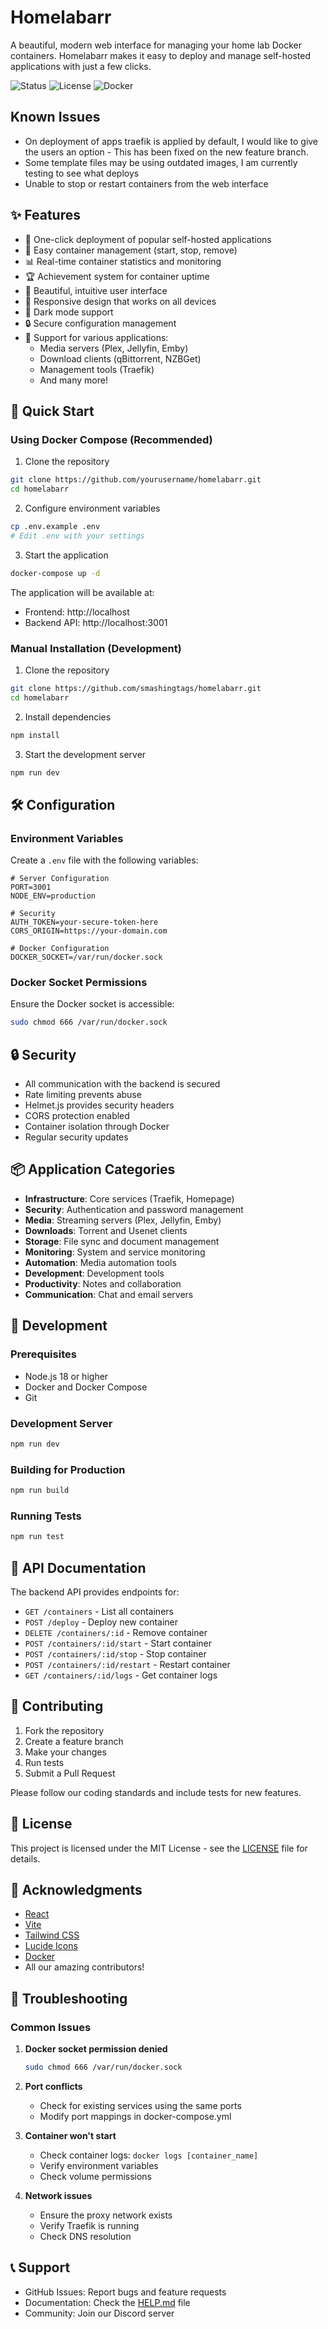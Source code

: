 # Homelabarr

A beautiful, modern web interface for managing your home lab Docker containers. Homelabarr makes it easy to deploy and manage self-hosted applications with just a few clicks.

![Status](https://img.shields.io/badge/Status-Production%20Ready-green)
![License](https://img.shields.io/badge/License-MIT-blue)
![Docker](https://img.shields.io/badge/Docker-Ready-blue)
## Known Issues
- On deployment of apps traefik is applied by default, I would like to give the users an option - This has been fixed on the new feature branch.
- Some template files may be using outdated images, I am currently testing to see what deploys
- Unable to stop or restart containers from the web interface
## ✨ Features

- 🎯 One-click deployment of popular self-hosted applications
- 🔄 Easy container management (start, stop, remove)
- 📊 Real-time container statistics and monitoring
- 🏆 Achievement system for container uptime
- 🎨 Beautiful, intuitive user interface
- 📱 Responsive design that works on all devices
- 🌙 Dark mode support
- 🔒 Secure configuration management
- 🚀 Support for various applications:
  - Media servers (Plex, Jellyfin, Emby)
  - Download clients (qBittorrent, NZBGet)
  - Management tools (Traefik)
  - And many more!

## 🚀 Quick Start

### Using Docker Compose (Recommended)

1. Clone the repository
```bash
git clone https://github.com/yourusername/homelabarr.git
cd homelabarr
```

2. Configure environment variables
```bash
cp .env.example .env
# Edit .env with your settings
```

3. Start the application
```bash
docker-compose up -d
```

The application will be available at:
- Frontend: http://localhost
- Backend API: http://localhost:3001

### Manual Installation (Development)

1. Clone the repository
```bash
git clone https://github.com/smashingtags/homelabarr.git
cd homelabarr
```

2. Install dependencies
```bash
npm install
```

3. Start the development server
```bash
npm run dev
```

## 🛠️ Configuration

### Environment Variables

Create a `.env` file with the following variables:

```env
# Server Configuration
PORT=3001
NODE_ENV=production

# Security
AUTH_TOKEN=your-secure-token-here
CORS_ORIGIN=https://your-domain.com

# Docker Configuration
DOCKER_SOCKET=/var/run/docker.sock
```

### Docker Socket Permissions

Ensure the Docker socket is accessible:
```bash
sudo chmod 666 /var/run/docker.sock
```

## 🔒 Security

- All communication with the backend is secured
- Rate limiting prevents abuse
- Helmet.js provides security headers
- CORS protection enabled
- Container isolation through Docker
- Regular security updates

## 📦 Application Categories

- **Infrastructure**: Core services (Traefik, Homepage)
- **Security**: Authentication and password management
- **Media**: Streaming servers (Plex, Jellyfin, Emby)
- **Downloads**: Torrent and Usenet clients
- **Storage**: File sync and document management
- **Monitoring**: System and service monitoring
- **Automation**: Media automation tools
- **Development**: Development tools
- **Productivity**: Notes and collaboration
- **Communication**: Chat and email servers

## 🔧 Development

### Prerequisites
- Node.js 18 or higher
- Docker and Docker Compose
- Git

### Development Server
```bash
npm run dev
```

### Building for Production
```bash
npm run build
```

### Running Tests
```bash
npm run test
```

## 📝 API Documentation

The backend API provides endpoints for:

- `GET /containers` - List all containers
- `POST /deploy` - Deploy new container
- `DELETE /containers/:id` - Remove container
- `POST /containers/:id/start` - Start container
- `POST /containers/:id/stop` - Stop container
- `POST /containers/:id/restart` - Restart container
- `GET /containers/:id/logs` - Get container logs

## 🤝 Contributing

1. Fork the repository
2. Create a feature branch
3. Make your changes
4. Run tests
5. Submit a Pull Request

Please follow our coding standards and include tests for new features.

## 📄 License

This project is licensed under the MIT License - see the [LICENSE](LICENSE) file for details.

## 🙏 Acknowledgments

- [React](https://reactjs.org/)
- [Vite](https://vitejs.dev/)
- [Tailwind CSS](https://tailwindcss.com/)
- [Lucide Icons](https://lucide.dev/)
- [Docker](https://www.docker.com/)
- All our amazing contributors!

## 🐛 Troubleshooting

### Common Issues

1. **Docker socket permission denied**
   ```bash
   sudo chmod 666 /var/run/docker.sock
   ```

2. **Port conflicts**
   - Check for existing services using the same ports
   - Modify port mappings in docker-compose.yml

3. **Container won't start**
   - Check container logs: `docker logs [container_name]`
   - Verify environment variables
   - Check volume permissions

4. **Network issues**
   - Ensure the proxy network exists
   - Verify Traefik is running
   - Check DNS resolution

## 📞 Support

- GitHub Issues: Report bugs and feature requests
- Documentation: Check the [HELP.md](HELP.md) file
- Community: Join our Discord server
